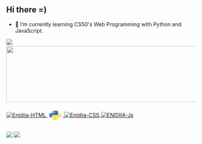 ## Hi there =)



- 🌱 I’m currently learning CS50's Web Programming with Python and JavaScript.

<div align = "centro" >
  <a href="https://github.com/enidiia">
<img height="150em" src="https://github-readme-stats.vercel.app/api?username=enidiia&show_icons=true&theme=radical&include_all_commits=true&count_private=true"/>
<img height="150em" width="560" src="https://github-readme-stats.vercel.app/api/top-langs/?username=enidiia&layout=compact&langs_count=7&theme=radical"/>

 </div>

<div style="display: inline_block"><br>
    
   <img align="center" alt="Enidiia-HTML" height="30" width="40" src="https://cdn.jsdelivr.net/gh/devicons/devicon/icons/html5/html5-original.svg" />
   <img align="center" alt="Enidiia-Python" height="30" width="40" src="https://raw.githubusercontent.com/devicons/devicon/master/icons/python/python-original.svg">
   <img align="center" alt="Enidiia-CSS" height="30" width="40" src="https://cdn.jsdelivr.net/gh/devicons/devicon/icons/css3/css3-original.svg" />
    <img align="center" alt="ENIDIIA-Js" height="30" width="40"  src="https://cdn.jsdelivr.net/gh/devicons/devicon/icons/javascript/javascript-original.svg" />
  
</div>

   ##
  
  <div>
   <a href = "mailto:thaysmagalhaes12@gmail.com"><img src="https://img.shields.io/badge/-Gmail-%23333?style=for-the-badge&logo=gmail&logoColor=white" target="_blank"></a>
     <a href="https://instagram.com/enidiia_" target="_blank"><img src="https://img.shields.io/badge/-Instagram-%23E4405F?style=for-the-badge&logo=instagram&logoColor=white" target="_blank"></a>
